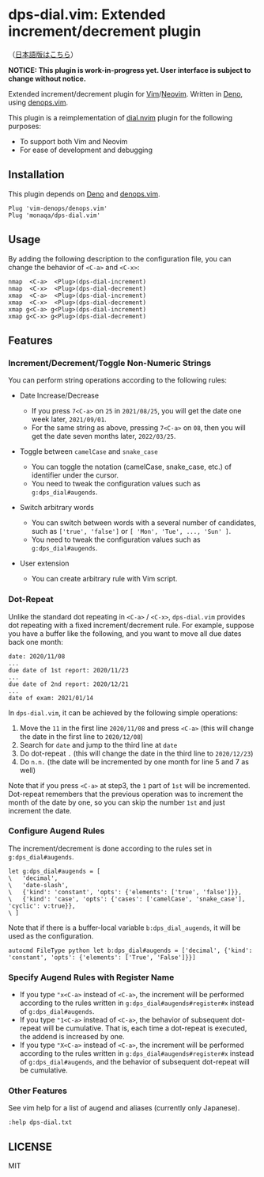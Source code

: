 # dps-dial.vim: Extended increment/decrement plugin

（[日本語版はこちら](./README-ja.md)）

**NOTICE: This plugin is work-in-progress yet. User interface is subject to
change without notice.**

Extended increment/decrement plugin for
[Vim](https://github.com/vim/vim)/[Neovim](https://github.com/neovim/neovim).
Written in [Deno](https://deno.land), using
[denops.vim](https://github.com/vim-denops/denops.vim).

This plugin is a reimplementation of
[dial.nvim](https://github.com/monaqa/dial.nvim) plugin for the following
purposes:

- To support both Vim and Neovim
- For ease of development and debugging

## Installation

This plugin depends on [Deno](https://deno.land) and
[denops.vim](https://github.com/vim-denops/denops.vim).

```vim
Plug 'vim-denops/denops.vim'
Plug 'monaqa/dps-dial.vim'
```

## Usage

By adding the following description to the configuration file, you can change
the behavior of `<C-a>` and `<C-x>`:

```vim
nmap  <C-a>  <Plug>(dps-dial-increment)
nmap  <C-x>  <Plug>(dps-dial-decrement)
xmap  <C-a>  <Plug>(dps-dial-increment)
xmap  <C-x>  <Plug>(dps-dial-decrement)
xmap g<C-a> g<Plug>(dps-dial-increment)
xmap g<C-x> g<Plug>(dps-dial-decrement)
```

## Features

### Increment/Decrement/Toggle Non-Numeric Strings

You can perform string operations according to the following rules:

- Date Increase/Decrease

  - If you press `7<C-a>` on `25` in `2021/08/25`, you will get the date one
    week later, `2021/09/01`.
  - For the same string as above, pressing `7<C-a>` on `08`, then you will get
    the date seven months later, `2022/03/25`.

- Toggle between `camelCase` and `snake_case`

  - You can toggle the notation (camelCase, snake_case, etc.) of identifier
    under the cursor.
  - You need to tweak the configuration values such as `g:dps_dial#augends`.

- Switch arbitrary words

  - You can switch between words with a several number of candidates, such as
    `['true', 'false']` or `[ 'Mon', 'Tue', ..., 'Sun' ]`.
  - You need to tweak the configuration values such as `g:dps_dial#augends`.

- User extension

  - You can create arbitrary rule with Vim script.

### Dot-Repeat

Unlike the standard dot repeating in `<C-a>` / `<C-x>`, `dps-dial.vim` provides
dot repeating with a fixed increment/decrement rule. For example, suppose you
have a buffer like the following, and you want to move all due dates back one
month:

```
date: 2020/11/08
...
due date of 1st report: 2020/11/23
...
due date of 2nd report: 2020/12/21
...
date of exam: 2021/01/14
```

In `dps-dial.vim`, it can be achieved by the following simple operations:

1. Move the `11` in the first line `2020/11/08` and press `<C-a>` (this will
   change the date in the first line to `2020/12/08`)
2. Search for `date` and jump to the third line at `date`
3. Do dot-repeat `.` (this will change the date in the third line to
   `2020/12/23`)
4. Do `n.n.` (the date will be incremented by one month for line 5 and 7 as
   well)

Note that if you press `<C-a>` at step3, the `1` part of `1st` will be
incremented. Dot-repeat remembers that the previous operation was to increment
the month of the date by one, so you can skip the number `1st` and just
increment the date.

### Configure Augend Rules

The increment/decrement is done according to the rules set in
`g:dps_dial#augends`.

```vim
let g:dps_dial#augends = [
\   'decimal',
\   'date-slash',
\   {'kind': 'constant', 'opts': {'elements': ['true', 'false']}},
\   {'kind': 'case', 'opts': {'cases': ['camelCase', 'snake_case'], 'cyclic': v:true}},
\ ]
```

Note that if there is a buffer-local variable `b:dps_dial_augends`, it will be
used as the configuration.

```vim
autocmd FileType python let b:dps_dial#augends = ['decimal', {'kind': 'constant', 'opts': {'elements': ['True', 'False']}}]
```

### Specify Augend Rules with Register Name

- If you type `"x<C-a>` instead of `<C-a>`, the increment will be performed
  according to the rules written in `g:dps_dial#augends#register#x` instead of
  `g:dps_dial#augends`.
- If you type `"1<C-a>` instead of `<C-a>`, the behavior of subsequent
  dot-repeat will be cumulative. That is, each time a dot-repeat is executed,
  the addend is increased by one.
- If you type `"X<C-a>` instead of `<C-a>`, the increment will be performed
  according to the rules written in `g:dps_dial#augends#register#x` instead of
  `g:dps_dial#augends`, and the behavior of subsequent dot-repeat will be
  cumulative.

### Other Features

See vim help for a list of augend and aliases (currently only Japanese).

```
:help dps-dial.txt
```

## LICENSE

MIT
